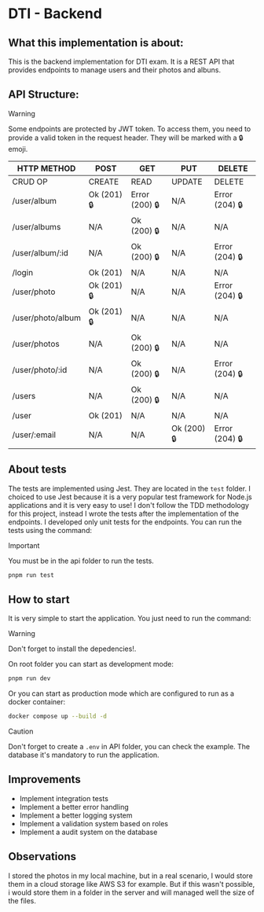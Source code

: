 # DTI - Backend

## What this implementation is about:

This is the backend implementation for DTI exam. It is a REST API that provides endpoints to manage users and their photos and albuns.

## API Structure:

> [!WARNING]
> Some endpoints are protected by JWT token. To access them, you need to provide a valid token in the request header. They will be marked with a 🔒 emoji.

| HTTP METHOD       | POST        | GET            | PUT         | DELETE         |
| ----------------- | ----------- | -------------- | ----------- | -------------- |
| CRUD OP           | CREATE      | READ           | UPDATE      | DELETE         |
| /user/album       | Ok (201) 🔒 | Error (200) 🔒 | N/A         | Error (204) 🔒 |
| /user/albums      | N/A         | Ok (200) 🔒    | N/A         | N/A            |
| /user/album/:id   | N/A         | Ok (200) 🔒    | N/A         | Error (204) 🔒 |
| /login            | Ok (201)    | N/A            | N/A         | N/A            |
| /user/photo       | Ok (201) 🔒 | N/A            | N/A         | Error (204) 🔒 |
| /user/photo/album | Ok (201) 🔒 | N/A            | N/A         | N/A            |
| /user/photos      | N/A         | Ok (200) 🔒    | N/A         | N/A            |
| /user/photo/:id   | N/A         | Ok (200) 🔒    | N/A         | Error (204) 🔒 |
| /users            | N/A         | Ok (200) 🔒    | N/A         | N/A            |
| /user             | Ok (201)    | N/A            | N/A         | N/A            |
| /user/:email      | N/A         | N/A            | Ok (200) 🔒 | Error (204) 🔒 |

## About tests

The tests are implemented using Jest. They are located in the `test` folder.
I choiced to use Jest because it is a very popular test framework for Node.js applications and it is very easy to use!
I don't follow the TDD methodology for this project, instead I wrote the tests after the implementation of the endpoints.
I developed only unit tests for the endpoints.
You can run the tests using the command:

> [!IMPORTANT]
> You must be in the api folder to run the tests.

```bash
pnpm run test
```

## How to start

It is very simple to start the application. You just need to run the command:

> [!WARNING]
> Don't forget to install the depedencies!.

On root folder you can start as development mode:

```bash
pnpm run dev
```

Or you can start as production mode which are configured to run as a docker container:

```bash
docker compose up --build -d
```

> [!CAUTION]
> Don't forget to create a `.env` in API folder, you can check the example.
> The database it's mandatory to run the application.

## Improvements

- Implement integration tests
- Implement a better error handling
- Implement a better logging system
- Implement a validation system based on roles
- Implement a audit system on the database

## Observations

I stored the photos in my local machine, but in a real scenario, I would store them in a cloud storage like AWS S3 for example. But if this wasn't possible, i would store them in a folder in the server and will managed well the size of the files.
